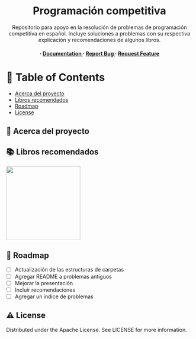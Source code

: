 
<div align='center'>

<h1>Programación competitiva</h1>
<p>Repositorio para apoyo en la resolución de problemas de programación competitiva en español. Incluye soluciones a problemas con su respectiva explicación y recomendaciones de algunos libros.</p>

<h4> <span> · </span> <a href="https://github.com/betoxxd/CompetitiveProgramming/blob/master/README.md"> Documentation </a> <span> · </span> <a href="https://github.com/betoxxd/CompetitiveProgramming/issues"> Report Bug </a> <span> · </span> <a href="https://github.com/betoxxd/CompetitiveProgramming/issues"> Request Feature </a> </h4>


</div>

# :notebook_with_decorative_cover: Table of Contents

- [Acerca del proyecto](#star2-acerca-del-proyecto)
- [Libros recomendados](#books-libros-recomendados)
- [Roadmap](#compass-roadmap)
- [License](#warning-license)


## :star2: Acerca del proyecto

## :books: Libros recomendados

[<img src="https://m.media-amazon.com/images/I/61fA4Wy5lXS._SL1303_.jpg" width="200px">](https://www.amazon.com.mx/Programaci%C3%B3n-competitiva-CP4-Volumen-concursantes/dp/841223801X)

## :compass: Roadmap

* [ ] Actualización de las estructuras de carpetas
* [ ] Agregar README a problemas antiguos
* [ ] Mejorar la presentación
* [ ] Incluir recomendaciones
* [ ] Agregar un índice de problemas

## :warning: License

Distributed under the Apache License. See LICENSE for more information.


